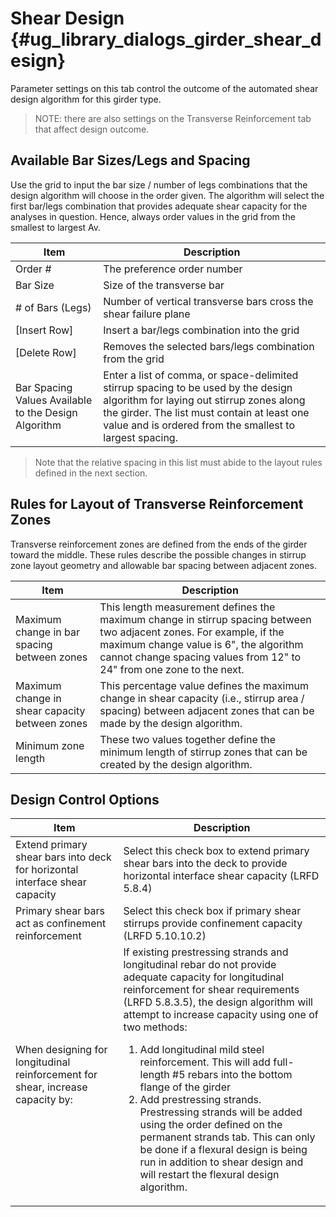Shear Design {#ug_library_dialogs_girder_shear_design}
==============================================
Parameter settings on this tab control the outcome of the automated shear design algorithm for this girder type.

> NOTE: there are also settings on the Transverse Reinforcement tab that affect design outcome.

Available Bar Sizes/Legs and Spacing
--------------------------
Use the grid to input the bar size / number of legs combinations that the design algorithm will choose in the order given. The algorithm will select the first bar/legs combination that provides adequate shear capacity for the analyses in question. Hence, always order values in the grid from the smallest to largest Av.

Item | Description
-----|------------
Order \# | The preference order number
Bar Size | Size of the transverse bar
\# of Bars (Legs) | Number of vertical transverse bars cross the shear failure plane
[Insert Row] | Insert a bar/legs combination into the grid
[Delete Row] | Removes the selected bars/legs combination from the grid
Bar Spacing Values Available to the Design Algorithm | Enter a list of comma, or space-delimited stirrup spacing to be used by the design algorithm for laying out stirrup zones along the girder. The list must contain at least one value and is ordered from the smallest to largest spacing. 

> Note that the relative spacing in this list must abide to the layout rules defined in the next section.

Rules for Layout of Transverse Reinforcement Zones
--------------------------------------------------
Transverse reinforcement zones are defined from the ends of the girder toward the middle. These rules describe the possible changes in stirrup zone layout geometry and allowable bar spacing between adjacent zones.

Item | Description
---------|-----------------
Maximum change in bar spacing between zones | This length measurement defines the maximum change in stirrup spacing between two adjacent zones. For example, if the maximum change value is 6", the algorithm cannot change spacing values from 12" to 24" from one zone to the next.
Maximum change in shear capacity between zones | This percentage value defines the maximum change in shear capacity (i.e., stirrup area / spacing) between adjacent zones that can be made by the design algorithm.
Minimum zone length | These two values together define the minimum length of stirrup zones that can be created by the design algorithm.

Design Control Options
------------------------

Item | Description
------|--------------
Extend primary shear bars into deck for horizontal interface shear capacity | Select this check box to extend primary shear bars into the deck to provide horizontal interface shear capacity (LRFD 5.8.4)
Primary shear bars act as confinement reinforcement | Select this check box if primary shear stirrups provide confinement capacity (LRFD 5.10.10.2)
When designing for longitudinal reinforcement for shear, increase capacity by: | If existing prestressing strands and longitudinal rebar do not provide adequate capacity for longitudinal reinforcement for shear requirements (LRFD 5.8.3.5), the design algorithm will attempt to increase capacity using one of two methods: <ol><li> Add longitudinal mild steel reinforcement. This will add full-length #5 rebars into the bottom flange of the girder</li><li>Add prestressing strands. Prestressing strands will be added using the order defined on the permanent strands tab. This can only be done if a flexural design is being run in addition to shear design and will restart the flexural design algorithm.</li></ol>
